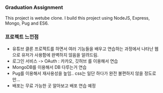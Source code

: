 ### Graduation Assignment

This project is wetube clone.
I build this project using NodeJS, Express, Mongo, Pug and ES6.

### 프로젝트 느낀점
- 유튜브 클론 프로젝트를 하면서 여러 기능들을 배우고 연습하는 과정에서 나타난 웹으로 유저가 사용함에 완벽하지 않음을 알려드림.
- 로그인 서비스 -> OAuth : 카카오, 깃허브 를 이용해서 연습
- MongoDB를 이용해서 DB 다루는거 연습
- Pug를 이용해서 재사용성을 높임.. css는 일단 하다가 완전 불편하지 않을 정도로만...
- 배포는 무료 가능한 곳 알아보고 배포 연습 예정
